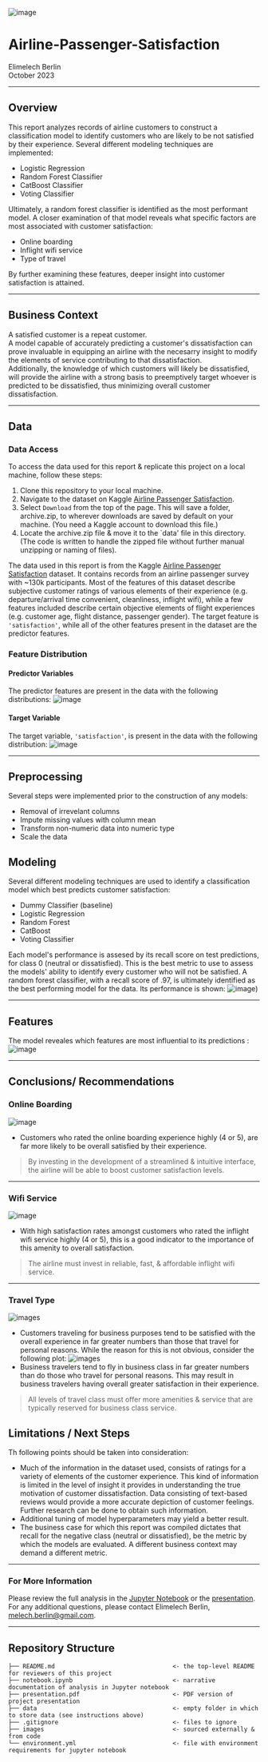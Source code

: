 ![image](https://github.com/terminalcoder/Airline-Passenger-Satisfaction/blob/master/images/airplane_seats.png.png)
# Airline-Passenger-Satisfaction
Elimelech Berlin  
October 2023
***
## Overview
This report analyzes records of airline customers to construct a classification model to identify customers who are likely to be not satisfied by their experience.
Several different modeling techniques are implemented:
* Logistic Regression
* Random Forest Classifier
* CatBoost Classifier
* Voting Classifier

Ultimately, a random forest classifier is identified as the most performant model. A closer examination of that model reveals what specific factors are most associated with customer satisfaction:
* Online boarding
* Inflight wifi service
* Type of travel

By further examining these features, deeper insight into customer satisfaction is attained.

***
## Business Context
A satisfied customer is a repeat customer.  
A model capable of accurately predicting a customer's dissatisfaction can prove invaluable in equipping an airline with the necesarry insight to modify the elements of service contributing to that dissatisfaction.  
Additionally, the knowledge of which customers will likely be dissatisfied, will provide the airline with a strong basis to preemptively target whoever is predicted to be dissatisfied, thus minimizing overall customer dissatisfaction.

***
## Data
### Data Access
To access the data used for this report & replicate this project on a local machine, follow these steps:
1. Clone this repository to your local machine.
2. Navigate to the dataset on Kaggle [Airline Passenger Satisfaction](https://www.kaggle.com/datasets/teejmahal20/airline-passenger-satisfaction?rvi=1).
3. Select  `Download` from the top of the page. This will save a folder, archive.zip, to wherever downloads are saved by default on your machine. (You need a Kaggle account to download this file.)
4. Locate the archive.zip file & move it to the `data' file in this directory. (The code is written to handle the zipped file without further manual unzipping or naming of files).


The data used in this report is from the Kaggle [Airline Passenger Satisfaction](https://www.kaggle.com/datasets/teejmahal20/airline-passenger-satisfaction?rvi=1) dataset. It contains records from an airline passenger survey with ~130k participants. Most of the features of this dataset describe subjective customer ratings of various elements of their experience (e.g. departure/arrival time convenient, cleanliness, inflight wifi), while a few features included describe certain objective elements of flight experiences (e.g. customer age, flight distance, passenger gender).
The target feature is `'satisfaction'`, while all of the other features present in the dataset are the predictor features.

### Feature Distribution
#### Predictor Variables
The predictor features are present in the data with the following distributions:
![image](https://github.com/terminalcoder/Airline-Passenger-Satisfaction/blob/master/images/pred_feat_hist.png)

#### Target Variable
The target variable, `'satisfaction'`, is present in the data with the following distribution:
![image](https://github.com/terminalcoder/Airline-Passenger-Satisfaction/blob/master/images/target_feat_dist_bar.png)
***
## Preprocessing
Several steps were implemented prior to the construction of any models:
- Removal of irrevelant columns
- Impute missing values with column mean
- Transform non-numeric data into numeric type
- Scale the data
## Modeling
Several different modeling techniques are used to identify a classification model which best predicts customer satisfaction:
- Dummy Classifier (baseline)
- Logistic Regression
- Random Forest
- CatBoost
- Voting Classifier
  
Each model's performance is assesed by its recall score on test predictions, for class 0 (neutral or dissatisfied). This is the best metric to use to assess the models' ability to identify every customer who will not be satisfied.
A random forest classifier, with a recall score of .97, is ultimately identified as the best performing model for the data. Its performance is shown: ![image](https://github.com/terminalcoder/Airline-Passenger-Satisfaction/blob/master/images/rfc_conf_matrix.png))
***
## Features
The model reveales which features are most influential to its predictions :
![image](https://github.com/terminalcoder/Airline-Passenger-Satisfaction/blob/master/images/frfc_feat_imp_bar.png)
***
## Conclusions/ Recommendations
### Online Boarding
![image](https://github.com/terminalcoder/Airline-Passenger-Satisfaction/blob/master/images/sat_by_olboarding_bar.png)
* Customers who rated the online boarding experience highly (4 or 5), are far more likely to be overall satisfied by their experience.
> By investing in the development of a streamlined & intuitive interface, the airline will be able to boost customer satisfaction levels.
___

### Wifi Service
![image](https://github.com/terminalcoder/Airline-Passenger-Satisfaction/blob/master/images/sat_by_wifi_bar.png)
* With high satisfaction rates amongst customers who rated the inflight wifi service highly (4 or 5), this is a good indicator to the importance of this amenity to overall satisfaction.
> The airline must invest in reliable, fast, & affordable inflight wifi service.
___

### Travel Type
![images](https://github.com/terminalcoder/Airline-Passenger-Satisfaction/blob/master/images/sat_by_taveltype_bar.png)
* Customers traveling for business purposes tend to be satisfied with the overall experience in far greater numbers than those that travel for personal reasons. While the reason for this is not obvious, consider the following plot:
![images](https://github.com/terminalcoder/Airline-Passenger-Satisfaction/blob/master/images/travel_type_by_class_bar.png)
* Business travelers tend to fly in business class in far greater numbers than do those who travel for personal reasons. This may result in business travelers having overall greater satisfaction in their experience.
> All levels of travel class must offer more amenities & service that are typically reserved for business class service. 

## Limitations / Next Steps
Th following points should be taken into consideration:

* Much of the information in the dataset used, consists of ratings for a variety of elements of the customer experience. This kind of information is limited in the level of insight it provides in understanding the true motivation of customer dissatisfaction. Data consisting of text-based reviews would provide a more accurate depiction of customer feelings. Further research can be done to obtain such information.
* Additional tuning of model hyperparameters may yield a better result.
* The business case for which this report was compiled dictates that recall for the negative class (neutral or dissatisfied), be the metric by which the models are evaluated. A different business context may demand a different metric.
***
### For More Information
Please review the full analysis in the [Jupyter Notebook](https://github.com/terminalcoder/Airline-Passenger-Satisfaction/blob/main/notebook.ipynb) or the [presentation](https://github.com/terminalcoder/Airline-Passenger-Satisfaction/blob/main/presentation.pdf).  
For any additional questions, please contact Elimelech Berlin, melech.berlin@gmail.com.

***
## Repository Structure
```
├── README.md                                 <- the top-level README for reviewers of this project
├── notebook.ipynb                            <- narrative documentation of analysis in Jupyter notebook
├── presentation.pdf                          <- PDF version of project presentation
├── data                                      <- empty folder in which to store data (see instructions above)
├── .gitignore                                <- files to ignore
├── images                                    <- sourced externally & from code
└── environment.yml                           <- file with environment requirements for jupyter notebook
```

